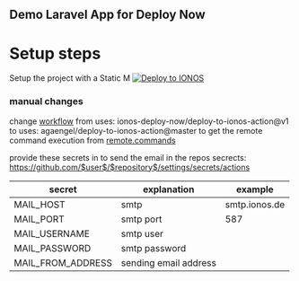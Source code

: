 ## Demo Laravel App for Deploy Now

# Setup steps
Setup the project with a Static M [![Deploy to IONOS](https://images.ionos.space/deploy-now-icons/deploy-to-ionos-btn.svg)](https://ionos.space/setup?repo=https://github.com/agaengel/laravel-test)

###  manual changes

change [workflow](.github/workflow/ionos-space.yml) from uses: ionos-deploy-now/deploy-to-ionos-action@v1 to uses: agaengel/deploy-to-ionos-action@master to get the remote command execution from [remote.commands](./remote.commands)

provide these secrets in to send the email in the repos secrects: https://github.com/$user$/$repository$/settings/secrets/actions

|secret|explanation|example|
|------|-----------|-------|
|MAIL_HOST|smtp| smtp.ionos.de |
|MAIL_PORT|smtp port|587|
|MAIL_USERNAME|smtp user||
|MAIL_PASSWORD|smtp password||
|MAIL_FROM_ADDRESS|sending email address||
